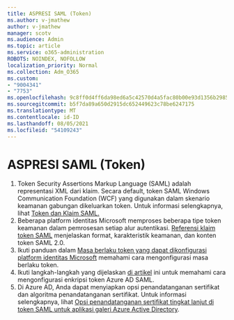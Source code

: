 ```yaml
---
title: ASPRESI SAML (Token)
ms.author: v-jmathew
author: v-jmathew
manager: scotv
ms.audience: Admin
ms.topic: article
ms.service: o365-administration
ROBOTS: NOINDEX, NOFOLLOW
localization_priority: Normal
ms.collection: Adm_O365
ms.custom:
- "9004341"
- "7753"
ms.openlocfilehash: 9c8ff0d4ff6da98ed6a5c42570d4a5fac80b00e93d1356b298528bd8d2c51a5f
ms.sourcegitcommit: b5f7da89a650d2915dc652449623c78be6247175
ms.translationtype: MT
ms.contentlocale: id-ID
ms.lasthandoff: 08/05/2021
ms.locfileid: "54109243"
---
```

# <a name="saml-assertions-tokens"></a>ASPRESI SAML (Token)

1. Token Security Assertions Markup Language (SAML) adalah representasi XML dari klaim. Secara default, token SAML Windows Communication Foundation (WCF) yang digunakan dalam skenario keamanan gabungan dikeluarkan token. Untuk informasi selengkapnya, lihat [Token dan Klaim SAML.](https://docs.microsoft.com/dotnet/framework/wcf/feature-details/saml-tokens-and-claims)
2. Beberapa platform identitas Microsoft memproses beberapa tipe token keamanan dalam pemrosesan setiap alur autentikasi. [Referensi klaim token SAML](https://docs.microsoft.com/azure/active-directory/develop/reference-saml-tokens) menjelaskan format, karakteristik keamanan, dan konten token SAML 2.0.
3. Ikuti panduan dalam [Masa berlaku token yang dapat dikonfigurasi platform identitas Microsoft](https://docs.microsoft.com/azure/active-directory/develop/active-directory-configurable-token-lifetimes) memahami cara mengonfigurasi masa berlaku token.
4. Ikuti langkah-langkah yang dijelaskan [di artikel](https://docs.microsoft.com/azure/active-directory/manage-apps/howto-saml-token-encryption) ini untuk memahami cara mengonfigurasi enkripsi token Azure AD SAML.
5. Di Azure AD, Anda dapat menyiapkan opsi penandatanganan sertifikat dan algoritma penandatanganan sertifikat. Untuk informasi selengkapnya, lihat [Opsi penandatanganan sertifikat tingkat lanjut di token SAML untuk aplikasi galeri Azure Active Directory](https://docs.microsoft.com/azure/active-directory/manage-apps/certificate-signing-options).
